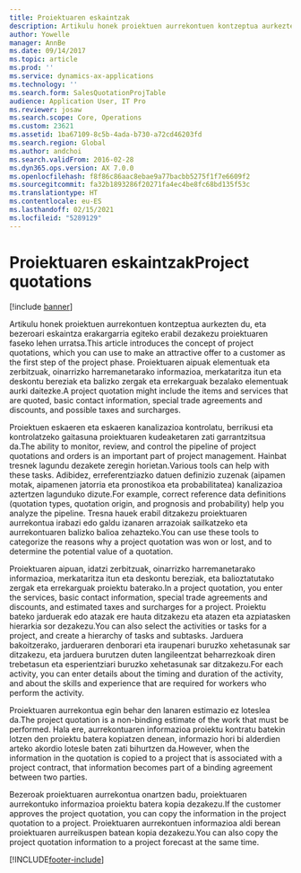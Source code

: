 ```yaml
---
title: Proiektuaren eskaintzak
description: Artikulu honek proiektuen aurrekontuen kontzeptua aurkezten du, eta bezeroari eskaintza erakargarria egiteko erabil dezakezu proiektuaren faseko lehen urratsa. Proiektuaren aipuak elementuak eta zerbitzuak, oinarrizko harremanetarako informazioa, merkataritza itun eta deskontu bereziak eta balizko zergak eta errekarguak bezalako elementuak aurki daitezke.
author: Yowelle
manager: AnnBe
ms.date: 09/14/2017
ms.topic: article
ms.prod: ''
ms.service: dynamics-ax-applications
ms.technology: ''
ms.search.form: SalesQuotationProjTable
audience: Application User, IT Pro
ms.reviewer: josaw
ms.search.scope: Core, Operations
ms.custom: 23621
ms.assetid: 1ba67109-8c5b-4ada-b730-a72cd46203fd
ms.search.region: Global
ms.author: andchoi
ms.search.validFrom: 2016-02-28
ms.dyn365.ops.version: AX 7.0.0
ms.openlocfilehash: f8f86c86aac8ebae9a77bacbb5275f1f7e6609f2
ms.sourcegitcommit: fa32b1893286f20271fa4ec4be8fc68bd135f53c
ms.translationtype: HT
ms.contentlocale: eu-ES
ms.lasthandoff: 02/15/2021
ms.locfileid: "5289129"
---
```

# <a name="project-quotations"></a><span data-ttu-id="fa57d-104">Proiektuaren eskaintzak</span><span class="sxs-lookup"><span data-stu-id="fa57d-104">Project quotations</span></span>

[!include [banner](../includes/banner.md)]

<span data-ttu-id="fa57d-105">Artikulu honek proiektuen aurrekontuen kontzeptua aurkezten du, eta bezeroari eskaintza erakargarria egiteko erabil dezakezu proiektuaren faseko lehen urratsa.</span><span class="sxs-lookup"><span data-stu-id="fa57d-105">This article introduces the concept of project quotations, which you can use to make an attractive offer to a customer as the first step of the project phase.</span></span> <span data-ttu-id="fa57d-106">Proiektuaren aipuak elementuak eta zerbitzuak, oinarrizko harremanetarako informazioa, merkataritza itun eta deskontu bereziak eta balizko zergak eta errekarguak bezalako elementuak aurki daitezke.</span><span class="sxs-lookup"><span data-stu-id="fa57d-106">A project quotation might include the items and services that are quoted, basic contact information, special trade agreements and discounts, and possible taxes and surcharges.</span></span> 

<span data-ttu-id="fa57d-107">Proiektuen eskaeren eta eskaeren kanalizazioa kontrolatu, berrikusi eta kontrolatzeko gaitasuna proiektuaren kudeaketaren zati garrantzitsua da.</span><span class="sxs-lookup"><span data-stu-id="fa57d-107">The ability to monitor, review, and control the pipeline of project quotations and orders is an important part of project management.</span></span> <span data-ttu-id="fa57d-108">Hainbat tresnek lagundu dezakete zeregin horietan.</span><span class="sxs-lookup"><span data-stu-id="fa57d-108">Various tools can help with these tasks.</span></span> <span data-ttu-id="fa57d-109">Adibidez, erreferentziazko datuen definizio zuzenak (aipamen motak, aipamenen jatorria eta pronostikoa eta probabilitatea) kanalizazioa aztertzen lagunduko dizute.</span><span class="sxs-lookup"><span data-stu-id="fa57d-109">For example, correct reference data definitions (quotation types, quotation origin, and prognosis and probability) help you analyze the pipeline.</span></span> <span data-ttu-id="fa57d-110">Tresna hauek erabil ditzakezu proiektuaren aurrekontua irabazi edo galdu izanaren arrazoiak sailkatzeko eta aurrekontuaren balizko balioa zehazteko.</span><span class="sxs-lookup"><span data-stu-id="fa57d-110">You can use these tools to categorize the reasons why a project quotation was won or lost, and to determine the potential value of a quotation.</span></span> 

<span data-ttu-id="fa57d-111">Proiektuaren aipuan, idatzi zerbitzuak, oinarrizko harremanetarako informazioa, merkataritza itun eta deskontu bereziak, eta balioztatutako zergak eta errekarguak proiektu baterako.</span><span class="sxs-lookup"><span data-stu-id="fa57d-111">In a project quotation, you enter the services, basic contact information, special trade agreements and discounts, and estimated taxes and surcharges for a project.</span></span> <span data-ttu-id="fa57d-112">Proiektu bateko jarduerak edo atazak ere hauta ditzakezu eta atazen eta azpiatasken hierarkia sor dezakezu.</span><span class="sxs-lookup"><span data-stu-id="fa57d-112">You can also select the activities or tasks for a project, and create a hierarchy of tasks and subtasks.</span></span> <span data-ttu-id="fa57d-113">Jarduera bakoitzerako, jardueraren denborari eta iraupenari buruzko xehetasunak sar ditzakezu, eta jarduera burutzen duten langileentzat beharrezkoak diren trebetasun eta esperientziari buruzko xehetasunak sar ditzakezu.</span><span class="sxs-lookup"><span data-stu-id="fa57d-113">For each activity, you can enter details about the timing and duration of the activity, and about the skills and experience that are required for workers who perform the activity.</span></span> 

<span data-ttu-id="fa57d-114">Proiektuaren aurrekontua egin behar den lanaren estimazio ez loteslea da.</span><span class="sxs-lookup"><span data-stu-id="fa57d-114">The project quotation is a non-binding estimate of the work that must be performed.</span></span> <span data-ttu-id="fa57d-115">Hala ere, aurrekontuaren informazioa proiektu kontratu batekin lotzen den proiektu batera kopiatzen denean, informazio hori bi alderdien arteko akordio lotesle baten zati bihurtzen da.</span><span class="sxs-lookup"><span data-stu-id="fa57d-115">However, when the information in the quotation is copied to a project that is associated with a project contract, that information becomes part of a binding agreement between two parties.</span></span> 

<span data-ttu-id="fa57d-116">Bezeroak proiektuaren aurrekontua onartzen badu, proiektuaren aurrekontuko informazioa proiektu batera kopia dezakezu.</span><span class="sxs-lookup"><span data-stu-id="fa57d-116">If the customer approves the project quotation, you can copy the information in the project quotation to a project.</span></span> <span data-ttu-id="fa57d-117">Proiektuaren aurrekontuen informazioa aldi berean proiektuaren aurreikuspen batean kopia dezakezu.</span><span class="sxs-lookup"><span data-stu-id="fa57d-117">You can also copy the project quotation information to a project forecast at the same time.</span></span>





[!INCLUDE[footer-include](../includes/footer-banner.md)]